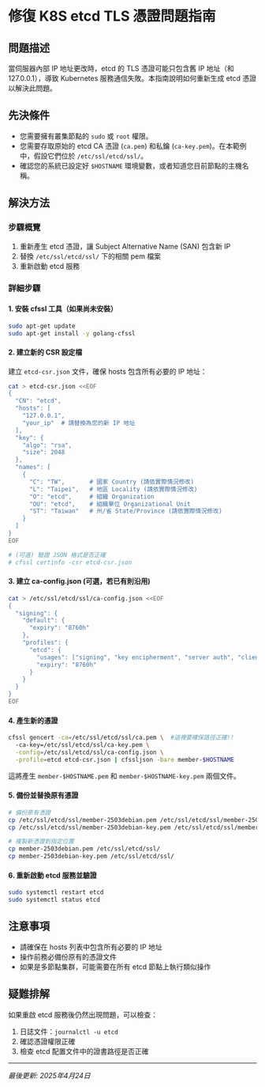 # 修復 K8S etcd TLS 憑證問題指南

## 問題描述

當伺服器內部 IP 地址更改時，etcd 的 TLS 憑證可能只包含舊 IP 地址（和 127.0.0.1），導致 Kubernetes 服務通信失敗。本指南說明如何重新生成 etcd 憑證以解決此問題。

## 先決條件

* 您需要擁有叢集節點的 `sudo` 或 `root` 權限。
* 您需要存取原始的 etcd CA 憑證 (`ca.pem`) 和私鑰 (`ca-key.pem`)。在本範例中，假設它們位於 `/etc/ssl/etcd/ssl/`。
* 確認您的系統已設定好 `$HOSTNAME` 環境變數，或者知道您目前節點的主機名稱。

## 解決方法

### 步驟概覽
1. 重新產生 etcd 憑證，讓 Subject Alternative Name (SAN) 包含新 IP
2. 替換 `/etc/ssl/etcd/ssl/` 下的相關 pem 檔案
3. 重新啟動 etcd 服務

### 詳細步驟

#### 1. 安裝 cfssl 工具（如果尚未安裝）

```bash
sudo apt-get update
sudo apt-get install -y golang-cfssl
```

#### 2. 建立新的 CSR 設定檔

建立 `etcd-csr.json` 文件，確保 hosts 包含所有必要的 IP 地址：

```bash
cat > etcd-csr.json <<EOF
{
  "CN": "etcd",
  "hosts": [
    "127.0.0.1",
    "your_ip"  # 請替換為您的新 IP 地址
  ],
  "key": {
    "algo": "rsa",
    "size": 2048
  },
  "names": [
    {
      "C": "TW",       # 國家 Country (請依實際情況修改)
      "L": "Taipei",   # 地區 Locality (請依實際情況修改)
      "O": "etcd",     # 組織 Organization
      "OU": "etcd",    # 組織單位 Organizational Unit
      "ST": "Taiwan"   # 州/省 State/Province (請依實際情況修改)
    }
  ]
}
EOF

# (可選) 驗證 JSON 格式是否正確
# cfssl certinfo -csr etcd-csr.json
```

#### 3. 建立 ca-config.json  (可選，若已有則沿用)

```bash
cat > /etc/ssl/etcd/ssl/ca-config.json <<EOF
{
  "signing": {
    "default": {
      "expiry": "8760h"
    },
    "profiles": {
      "etcd": {
        "usages": ["signing", "key encipherment", "server auth", "client auth"],
        "expiry": "8760h"
      }
    }
  }
}
EOF
```

#### 4. 產生新的憑證

```bash
cfssl gencert -ca=/etc/ssl/etcd/ssl/ca.pem \  #這裡要確保路徑正確!!
  -ca-key=/etc/ssl/etcd/ssl/ca-key.pem \
  -config=/etc/ssl/etcd/ssl/ca-config.json \
  -profile=etcd etcd-csr.json | cfssljson -bare member-$HOSTNAME
```

這將產生 `member-$HOSTNAME.pem` 和 `member-$HOSTNAME-key.pem` 兩個文件。

#### 5. 備份並替換原有憑證

```bash
# 備份原有憑證
cp /etc/ssl/etcd/ssl/member-2503debian.pem /etc/ssl/etcd/ssl/member-2503debian.pem.bak
cp /etc/ssl/etcd/ssl/member-2503debian-key.pem /etc/ssl/etcd/ssl/member-2503debian-key.pem.bak

# 複製新憑證到指定位置
cp member-2503debian.pem /etc/ssl/etcd/ssl/
cp member-2503debian-key.pem /etc/ssl/etcd/ssl/
```

#### 6. 重新啟動 etcd 服務並驗證

```bash
sudo systemctl restart etcd
sudo systemctl status etcd
```

## 注意事項

- 請確保在 hosts 列表中包含所有必要的 IP 地址
- 操作前務必備份原有的憑證文件
- 如果是多節點集群，可能需要在所有 etcd 節點上執行類似操作

## 疑難排解

如果重啟 etcd 服務後仍然出現問題，可以檢查：

1. 日誌文件：`journalctl -u etcd`
2. 確認憑證權限正確
3. 檢查 etcd 配置文件中的證書路徑是否正確

---

*最後更新: 2025年4月24日*
